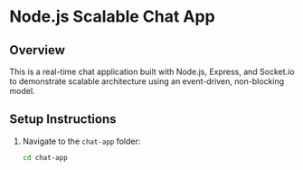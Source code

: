 # Node.js Scalable Chat App

## Overview
This is a real-time chat application built with Node.js, Express, and Socket.io to demonstrate scalable architecture using an event-driven, non-blocking model.

## Setup Instructions

1. Navigate to the `chat-app` folder:
   ```bash
   cd chat-app
